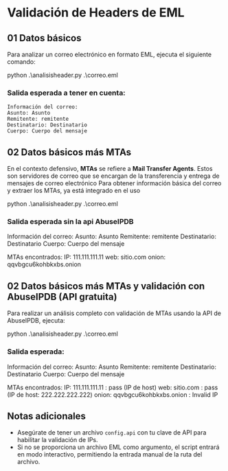 # Validación de Headers de EML

## 01 Datos básicos

Para analizar un correo electrónico en formato EML, ejecuta el siguiente comando:

python .\analisisheader.py .\correo.eml


 

### Salida esperada a tener en cuenta:
```
Información del correo:
Asunto: Asunto
Remitente: remitente
Destinatario: Destinatario
Cuerpo: Cuerpo del mensaje
```


## 02 Datos básicos más MTAs

En el contexto defensivo, **MTAs** se refiere a **Mail Transfer Agents**. Estos son servidores de correo que se encargan de la transferencia y entrega de mensajes de correo electrónico
Para obtener información básica del correo y extraer los MTAs, ya está integrado en el uso

python .\analisisheader.py .\correo.eml

### Salida esperada sin la api AbuseIPDB
Información del correo:
Asunto: Asunto
Remitente: remitente
Destinatario: Destinatario
Cuerpo: Cuerpo del mensaje

MTAs encontrados:
IP: 111.111.111.11
web: sitio.com
onion: qqvbgcu6kohbkxbs.onion


 

## 02 Datos básicos más MTAs y validación con AbuseIPDB (API gratuita)

Para realizar un análisis completo con validación de MTAs usando la API de AbuseIPDB, ejecuta:

python .\analisisheader.py .\correo.eml

 

### Salida esperada:
Información del correo:
Asunto: Asunto
Remitente: remitente
Destinatario: Destinatario
Cuerpo: Cuerpo del mensaje

MTAs encontrados:
IP: 111.111.111.11 : pass (IP de host)
web: sitio.com : pass (IP de host: 222.222.222.222)
onion: qqvbgcu6kohbkxbs.onion : Invalid IP

 

## Notas adicionales

- Asegúrate de tener un archivo `config.api` con tu clave de API para habilitar la validación de IPs.
- Si no se proporciona un archivo EML como argumento, el script entrará en modo interactivo, permitiendo la entrada manual de la ruta del archivo.